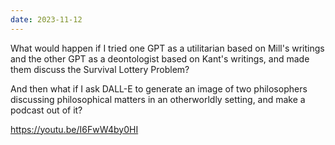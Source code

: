 ```yaml
---
date: 2023-11-12
---
```

What would happen if I tried one GPT as a utilitarian based on Mill's writings and the other GPT as a deontologist based on Kant's writings, and made them discuss the Survival Lottery Problem?

And then what if I ask DALL-E to generate an image of two philosophers discussing philosophical matters in an otherworldly setting, and make a podcast out of it?

https://youtu.be/I6FwW4by0HI